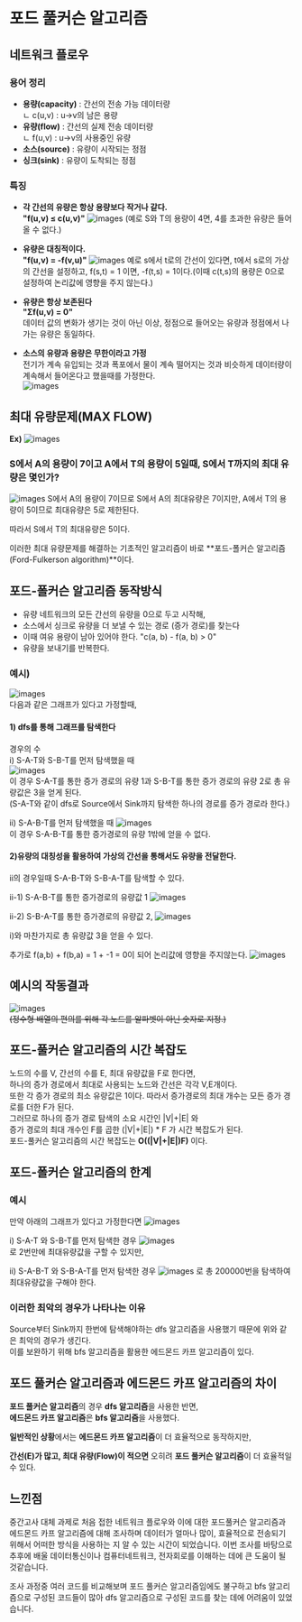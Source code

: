 # **포드 풀커슨 알고리즘**  
## **네트워크 플로우**
### **용어 정리**
- **용량(capacity)** : 간선의 전송 가능 데이터량  
ㄴ c(u,v) : u->v의 남은 용량
- **유량(flow)** : 간선의 실제 전송 데이터량  
ㄴ f(u,v) : u->v의 사용중인 유량
- **소스(source)** : 유량이 시작되는 정점
- **싱크(sink)** : 유량이 도착되는 정점
### **특징**
- **각 간선의 유량은 항상 용량보다 작거나 같다.**   
**"f(u,v) ≤ c(u,v)"** 
![images](https://user-images.githubusercontent.com/101345032/165453430-8aa35c5f-58ce-4f4d-b598-fcfed4fffac2.jpg)
(예로 S와 T의 용량이 4면, 4를 초과한 유량은 들어올 수 없다.)

- **유량은 대칭적이다.**  
**"f(u,v) = -f(v,u)"**
![images](https://user-images.githubusercontent.com/101345032/165473330-59292c61-2458-4a5f-828a-71b642e70767.jpg)
예로 s에서 t로의 간선이 있다면, t에서 s로의 가상의 간선을 설정하고, f(s,t) = 1 이면, -f(t,s) = 1이다.(이때 c(t,s)의 용량은 0으로 설정하여 논리값에 영향을 주지 않는다.)
- **유량은 항상 보존된다**   
 **"Σf(u,v) = 0"**  
데이터 값의 변화가 생기는 것이 아닌 이상, 정점으로 들어오는 유량과 정점에서 나가는 유량은 동일하다.
- **소스의 유량과 용량은 무한이라고 가정**  
전기가 계속 유입되는 것과 폭포에서 물이 계속 떨어지는 것과 비슷하게 데이터량이 계속해서 들어온다고 했을때를 가정한다.  
![images](https://img1.daumcdn.net/thumb/R1280x0/?scode=mtistory2&fname=https%3A%2F%2Fblog.kakaocdn.net%2Fdn%2FeyB7il%2FbtqygSV9IiF%2FJtQaMVbYKkmNOzziwE2zSK%2Fimg.jpg)
## **최대 유량문제(MAX FLOW)**
**Ex)**
![images](https://user-images.githubusercontent.com/101345032/165476380-627edac6-8a1a-4cef-954a-a08e424931fa.jpg)
### S에서 A의 용량이 7이고 A에서 T의 용량이 5일때, S에서 T까지의 최대 유량은 몇인가?  
  
![images](https://user-images.githubusercontent.com/101345032/165477459-5139dfe6-5854-4ffc-b7ca-4bd73e8b968b.jpg)
S에서 A의 용량이 7이므로 S에서 A의 최대유량은 7이지만, A에서 T의 용량이 5이므로 최대유량은 5로 제한된다.   

따라서 S에서 T의 최대유량은 5이다.  
  
이러한 최대 유량문제를 해결하는 기초적인 알고리즘이 바로  **포드-폴커슨 알고리즘(Ford-Fulkerson algorithm)**이다.

## **포드-폴커슨 알고리즘 동작방식**
- 유량 네트워크의 모든 간선의 유량을 0으로 두고 시작해,  
- 소스에서 싱크로 유량을 더 보낼 수 있는 경로 (증가 경로)를 찾는다   
- 이때 여유 용량이 남아 있어야 한다. "c(a, b) - f(a, b) > 0"  
- 유량을 보내기를 반복한다.  

### 예시) 
![images](https://user-images.githubusercontent.com/101345032/165547738-a98dfb0e-b1cb-4e56-a507-f500e3a9f8ef.jpg)  
다음과 같은 그래프가 있다고 가정할때,  
#### **1) dfs를 통해 그래프를 탐색한다**  
경우의 수   
i) S-A-T와 S-B-T를 먼저 탐색했을 때  
![images](https://user-images.githubusercontent.com/101345032/165547744-3751d782-6d58-42b9-a167-a8b5d331f024.jpg)  
이 경우 S-A-T를 통한 증가 경로의 유량 1과 S-B-T를 통한 증가 경로의 유량 2로 총 유량값은 3을 얻게 된다.  
(S-A-T와 같이 dfs로 Source에서 Sink까지 탐색한 하나의 경로를 증가 경로라 한다.)
  
ii) S-A-B-T를 먼저 탐색했을 때
![images](https://user-images.githubusercontent.com/101345032/165547751-6d5b9d14-7267-48d3-a811-c684a4db0896.jpg)  
이 경우 S-A-B-T를 통한 증가경로의 유량 1밖에 얻을 수 없다.
#### **2)유량의 대칭성을 활용하여 가상의 간선을 통해서도 유량을 전달한다.**
ii의 경우일때 S-A-B-T와 S-B-A-T를 탐색할 수 있다.  

ii-1) S-A-B-T를 통한 증가경로의 유량값 1
![images](https://user-images.githubusercontent.com/101345032/165547759-6c5496ab-2536-41ca-b8b6-227f8b024580.jpg)  
 
ii-2) S-B-A-T를 통한 증가경로의 유량값 2,
![images](https://user-images.githubusercontent.com/101345032/165547768-6847981d-90d7-4b05-ad61-b2ff3a6b23c9.jpg)  
  
 i)와 마찬가지로 총 유량값 3을 얻을 수 있다.  

추가로 f(a,b) + f(b,a) = 1 + -1 = 0이 되어 논리값에 영향을 주지않는다.
![images](https://user-images.githubusercontent.com/101345032/165549846-379d9ac6-30fd-4dcd-9501-c75cf7d62428.jpg)


## **예시의 작동결과**
![images](https://user-images.githubusercontent.com/101345032/165552594-52590a9d-e106-4887-ac13-85a0d8e3a089.PNG)  
~~(정수형 배열의 편의를 위해 각 노드를 알파벳이 아닌 숫자로 지정.)~~

## **포드-풀커슨 알고리즘의 시간 복잡도**  
노드의 수를 V, 간선의 수를 E, 최대 유량값을 F로 한다면,  
하나의 증가 경로에서 최대로 사용되는 노드와 간선은 각각 V,E개이다.   
또한 각 증가 경로의 최소 유량값은 1이다. 따라서 증가경로의 최대 개수는 모든 증가 경로를 더한 F가 된다.  
그러므로 하나의 증가 경로 탐색의 소요 시간인 |V|+|E| 와   
증가 경로의 최대 개수인 F를 곱한 (|V|+|E|) * F 가 시간 복잡도가 된다.  
포드-풀커슨 알고리즘의 시간 복잡도는 **O((|V|+|E|)F)** 이다.  
## **포드-폴커슨 알고리즘의 한계** 
### **예시**
만약 아래의 그래프가 있다고 가정한다면
![images](https://user-images.githubusercontent.com/101345032/165557941-f45675f7-4912-49fd-b30a-3344d16d4760.jpg)  

i) S-A-T 와 S-B-T를 먼저 탐색한 경우
![images](https://user-images.githubusercontent.com/101345032/165557950-8f03a058-91ca-4e49-9ae7-2eeae8a65224.jpg)  
로 2번만에 최대유량값을 구할 수 있지만,  

ii) S-A-B-T 와 S-B-A-T를 먼저 탐색한 경우
![images](https://user-images.githubusercontent.com/101345032/165557945-bc7fec99-e9d8-42b7-92fa-bd9b6e312c04.jpg)
로 총 200000번을 탐색하여 최대유량값을 구해야 한다. 

### **이러한 최악의 경우가 나타나는 이유**  
Source부터 Sink까지 한번에 탐색해야하는 dfs 알고리즘을 사용했기 때문에 위와 같은 최악의 경우가 생긴다.  
이를 보완하기 위해 bfs 알고리즘을 활용한 에드몬드 카프 알고리즘이 있다. 

## **포드 풀커슨 알고리즘과 에드몬드 카프 알고리즘의 차이**  
**포드 풀커슨 알고리즘**의 경우 **dfs 알고리즘**을 사용한 반면,  
**에드몬드 카프 알고리즘**은 **bfs 알고리즘**을 사용했다.  

**일반적인 상황**에서는 **에드몬드 카프 알고리즘**이 더 효율적으로 동작하지만,   

**간선(E)가 많고, 최대 유량(Flow)이 적으면** 오히려 **포드 풀커슨 알고리즘**이 더 효율적일 수 있다.

## **느낀점** 
 중간고사 대체 과제로 처음 접한 네트워크 플로우와 이에 대한 포드풀커슨 알고리즘과 에드몬드 카프 알고리즘에 대해 조사하며 데이터가 얼마나 많이, 효율적으로 전송되기 위해서 어떠한 방식을 사용하는 지 알 수 있는 시간이 되었습니다. 이번 조사를 바탕으로 추후에 배울 데이터통신이나 컴퓨터네트워크, 전자회로를 이해하는 데에 큰 도움이 될 것같습니다.   
 
 조사 과정중 여러 코드를 비교해보며 포드 풀커슨 알고리즘임에도 불구하고 bfs 알고리즘으로 구성된 코드들이 많아 dfs 알고리즘으로 구성된 코드를 찾는 데에 어려움이 있었습니다.  